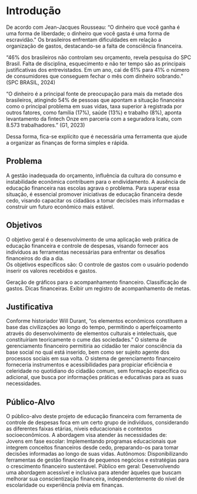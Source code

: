 # Introdução

De acordo com Jean-Jacques Rousseau: “O dinheiro que você ganha é uma forma de liberdade; o dinheiro que você gasta é uma forma de escravidão." 
Os brasileiros enfrentam dificuldades em relação a organização de gastos, destacando-se a falta de consciência financeira. 

“46% dos brasileiros não controlam seu orçamento, revela pesquisa do SPC Brasil. Falta de disciplina, esquecimento e não ter tempo são as principais justificativas 
dos entrevistados. Em um ano, cai de 61% para 41% o número de 
consumidores que conseguem fechar o mês com dinheiro sobrando.” (SPC BRASIL, 2024) 

“O dinheiro é a principal fonte de preocupação para mais da metade dos brasileiros, atingindo 54% de pessoas que apontam a situação financeira como o principal problema em suas vidas, taxa superior à registrada por outros fatores, como família (17%), saúde (13%) e trabalho (8%), aponta levantamento da fintech Onze em parceria com a seguradora Icatu, com 8.573 trabalhadores.” (G1, 2023) 

Dessa forma, fica-se explícito que é necessária uma ferramenta que ajude a organizar as finanças de forma simples e rápida.

## Problema

A gestão inadequada do orçamento, influência da cultura do consumo e instabilidade econômica contribuem para o endividamento. A ausência de educação financeira nas escolas agrava o problema. Para superar essa situação, é essencial promover iniciativas de educação financeira desde cedo, visando capacitar os cidadãos a tomar decisões mais informadas e construir um futuro econômico mais estável. 

## Objetivos

O objetivo geral é o desenvolvimento de uma aplicação web prática de educação financeira e controle de despesas, visando fornecer aos indivíduos as ferramentas necessárias para enfrentar os desafios financeiros do dia a dia. 						
Os objetivos específicos são: 
O controle de gastos com o usuário podendo inserir os valores recebidos e gastos. 

Geração de gráficos para o acompanhamento financeiro. 
Classificação de gastos. 
Dicas financeiras. 
Exibir um registro de acompanhamento de metas. 

## Justificativa

Conforme historiador Will Durant, “os elementos econômicos constituem a base das civilizações ao longo do tempo, permitindo o aperfeiçoamento através do desenvolvimento de elementos culturais e intelectuais, que constituiriam teoricamente o cume das sociedades.” 
O sistema de gerenciamento financeiro permitiria ao cidadão ter maior consciência da base social no qual está inserido, bem como ser sujeito agente dos processos sociais em sua volta. O sistema de gerenciamento financeiro forneceria instrumentos e acessibilidades para propiciar eficiência e celeridade no quotidiano do cidadão comum, sem formação específica ou adicional, que busca por informações práticas e educativas para as suas necessidades. 

## Público-Alvo

O público-alvo deste projeto de educação financeira com ferramenta de controle de despesas foca em um certo grupo de indivíduos, considerando as diferentes faixas etárias, níveis educacionais e contextos socioeconômicos. A abordagem visa atender às necessidades de:  
Jovens em fase escolar: Implementando programas educacionais que integrem conceitos financeiros desde cedo, preparando-os para tomar decisões informadas ao longo de suas vidas. 
Autônomos: Disponibilizando ferramentas de gestão financeira de pequenos negócios e estratégias para o crescimento financeiro sustentável. 
Público em geral: Desenvolvendo uma abordagem acessível e inclusiva para atender àqueles que buscam melhorar sua conscientização financeira, independentemente do nível de escolaridade ou experiência prévia em finanças. 
